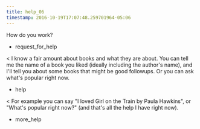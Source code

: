 ```yaml
---
title: help_06
timestamp: 2016-10-19T17:07:48.259701964-05:06
---
```


How do you work?
* request_for_help

< I know a fair amount about books and what they are about. You can tell me the name of a book you liked (ideally including the author's name), and I'll tell you about some books that might
be good followups. Or you can ask what's popular right now.
* help

< For example you can say "I loved Girl on the Train by Paula Hawkins", or "What's popular right now?" (and that's all the help I have right now). 
* more_help
